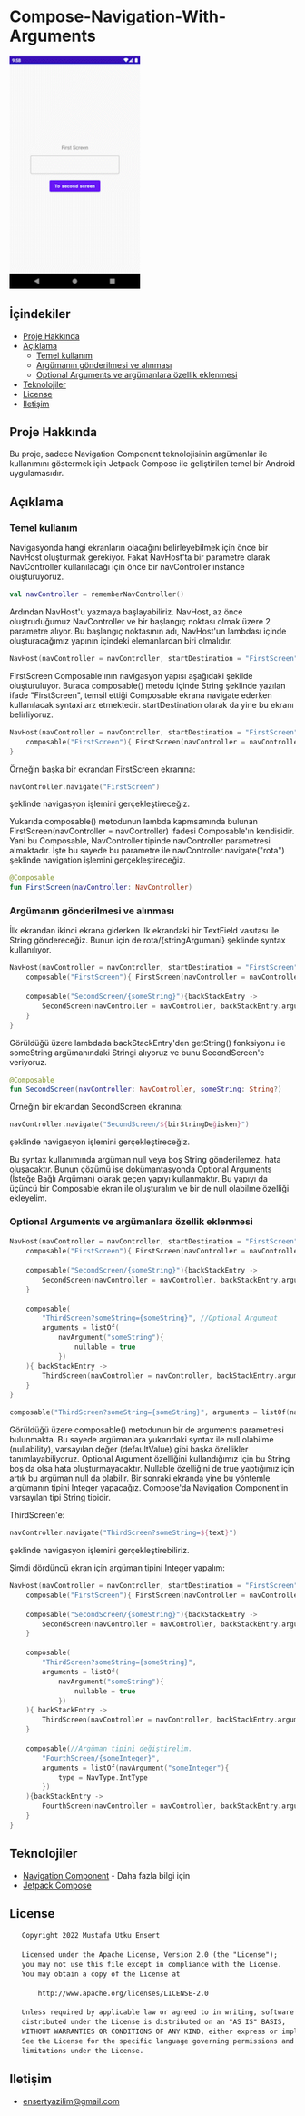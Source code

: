 # Compose-Navigation-With-Arguments

<div align="left">
 <img src="docs/ComposeNavigationWithArgumentsGif.gif" width="230"/>
</div>

## İçindekiler
* [Proje Hakkında](#proje-hakkında)
* [Açıklama](#açıklama)
  * [Temel kullanım](#temel-kullanım)
  * [Argümanın gönderilmesi ve alınması](#argümanın-gönderilmesi-ve-alınması)
  * [Optional Arguments ve argümanlara özellik eklenmesi](#optional-arguments-ve-argümanlara-özellik-eklenmesi) 
* [Teknolojiler](#teknolojiler)
* [License](#license)
* [Iletişim](#iletişim)

## Proje Hakkında
Bu proje, sadece Navigation Component teknolojisinin argümanlar ile kullanımını göstermek için Jetpack Compose ile geliştirilen temel bir Android uygulamasıdır.

## Açıklama

### Temel kullanım

Navigasyonda hangi ekranların olacağını belirleyebilmek için önce bir NavHost oluşturmak gerekiyor. Fakat NavHost'ta bir parametre olarak NavController kullanılacağı için önce bir navController instance oluşturuyoruz.

```kotlin
val navController = rememberNavController()
```

Ardından NavHost'u yazmaya başlayabiliriz. NavHost, az önce oluştruduğumuz NavController ve bir başlangıç noktası olmak üzere 2 parametre alıyor. Bu başlangıç noktasının adı, NavHost'un lambdası içinde oluşturacağımız yapının içindeki elemanlardan biri olmalıdır.

```kotlin
NavHost(navController = navController, startDestination = "FirstScreen" )
```

FirstScreen Composable'ının navigasyon yapısı aşağıdaki şekilde oluşturuluyor. Burada composable() metodu içinde String şeklinde yazılan ifade "FirstScreen", temsil ettiği Composable ekrana navigate ederken kullanılacak syntaxi arz etmektedir. startDestination olarak da yine bu ekranı belirliyoruz.

```kotlin
NavHost(navController = navController, startDestination = "FirstScreen" ){
    composable("FirstScreen"){ FirstScreen(navController = navController)}
}
```

Örneğin başka bir ekrandan FirstScreen ekranına:
```kotlin
navController.navigate("FirstScreen")
```
şeklinde navigasyon işlemini gerçekleştireceğiz.

Yukarıda composable() metodunun lambda kapmsamında bulunan FirstScreen(navController = navController) ifadesi Composable'ın kendisidir. Yani bu Composable, NavController tipinde navController parametresi almaktadır. İşte bu sayede bu parametre ile navController.navigate("rota") şeklinde navigation işlemini gerçekleştireceğiz.
```kotlin
@Composable
fun FirstScreen(navController: NavController)
```

### Argümanın gönderilmesi ve alınması

İlk ekrandan ikinci ekrana giderken ilk ekrandaki bir TextField vasıtası ile String göndereceğiz. Bunun için de rota/{stringArgumani} şeklinde syntax kullanılıyor.

```kotlin
NavHost(navController = navController, startDestination = "FirstScreen" ){
    composable("FirstScreen"){ FirstScreen(navController = navController)}

    composable("SecondScreen/{someString}"){backStackEntry ->
        SecondScreen(navController = navController, backStackEntry.arguments?.getString("someString"))
    }
}
```

Görüldüğü üzere lambdada backStackEntry'den getString() fonksiyonu ile someString argümanındaki Stringi alıyoruz ve bunu SecondScreen'e veriyoruz.

```kotlin
@Composable
fun SecondScreen(navController: NavController, someString: String?)
```

Örneğin bir ekrandan SecondScreen ekranına:
```kotlin
navController.navigate("SecondScreen/${birStringDeğisken}")
```
şeklinde navigasyon işlemini gerçekleştireceğiz.

Bu syntax kullanımında argüman null veya boş String gönderilemez, hata oluşacaktır. Bunun çözümü ise dokümantasyonda Optional Arguments (İsteğe Bağlı Argüman) olarak geçen yapıyı kullanmaktır. Bu yapıyı da üçüncü bir Composable ekran ile oluşturalım ve bir de null olabilme özelliği ekleyelim.

### Optional Arguments ve argümanlara özellik eklenmesi

```kotlin
NavHost(navController = navController, startDestination = "FirstScreen" ){
    composable("FirstScreen"){ FirstScreen(navController = navController)}

    composable("SecondScreen/{someString}"){backStackEntry ->
        SecondScreen(navController = navController, backStackEntry.arguments?.getString("someString"))
    }

    composable(
        "ThirdScreen?someString={someString}", //Optional Argument
        arguments = listOf(
            navArgument("someString"){
                nullable = true
            })
    ){ backStackEntry ->
        ThirdScreen(navController = navController, backStackEntry.arguments?.getString("someString"))
    }
}
```

```kotlin
composable("ThirdScreen?someString={someString}", arguments = listOf(navArgument("someString"){nullable = true}))
```

Görüldüğü üzere composable() metodunun bir de arguments parametresi bulunmakta. Bu sayede argümanlara yukarıdaki syntax ile null olabilme (nullability), varsayılan değer (defaultValue) gibi başka özellikler tanımlayabiliyoruz. Optional Argument özelliğini kullandığımız için bu String boş da olsa hata oluşturmayacaktır. Nullable özelliğini de true yaptığımız için artık bu argüman null da olabilir. Bir sonraki ekranda yine bu yöntemle argümanın tipini Integer yapacağız. Compose'da Navigation Component'in varsayılan tipi String tipidir.

ThirdScreen'e:
```kotlin
navController.navigate("ThirdScreen?someString=${text}")
```
şeklinde navigasyon işlemini gerçekleştirebiliriz.

Şimdi dördüncü ekran için argüman tipini Integer yapalım:

```kotlin
NavHost(navController = navController, startDestination = "FirstScreen" ){
    composable("FirstScreen"){ FirstScreen(navController = navController)}

    composable("SecondScreen/{someString}"){backStackEntry ->
        SecondScreen(navController = navController, backStackEntry.arguments?.getString("someString"))
    }

    composable(
        "ThirdScreen?someString={someString}",
        arguments = listOf(
            navArgument("someString"){
                nullable = true
            })
    ){ backStackEntry ->
        ThirdScreen(navController = navController, backStackEntry.arguments?.getString("someString"))
    }

    composable(//Argüman tipini değiştirelim.
        "FourthScreen/{someInteger}",
        arguments = listOf(navArgument("someInteger"){
            type = NavType.IntType
        })
    ){backStackEntry ->
        FourthScreen(navController = navController, backStackEntry.arguments?.getInt("someInteger"))
    }
}
```

## Teknolojiler
* [Navigation Component](https://developer.android.com/jetpack/compose/navigation) - Daha fazla bilgi için
* [Jetpack Compose](https://developer.android.com/jetpack/compose)


## License
```xml
   Copyright 2022 Mustafa Utku Ensert

   Licensed under the Apache License, Version 2.0 (the "License");
   you may not use this file except in compliance with the License.
   You may obtain a copy of the License at

       http://www.apache.org/licenses/LICENSE-2.0

   Unless required by applicable law or agreed to in writing, software
   distributed under the License is distributed on an "AS IS" BASIS,
   WITHOUT WARRANTIES OR CONDITIONS OF ANY KIND, either express or implied.
   See the License for the specific language governing permissions and
   limitations under the License.
```


## Iletişim
* [ensertyazilim@gmail.com](#)
